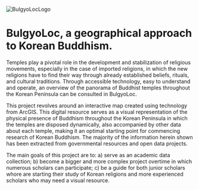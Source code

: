 ![BulgyoLocLogo](bulgyoloc/app/images/header.png)


# BulgyoLoc, a geographical approach to Korean Buddhism.

Temples play a pivotal role in the development and stabilization of religious movements, especially in the case of imported religions, in which the new religions have to find their way through already established beliefs, rituals, and cultural traditions. Through accessible technology, easy to understand and operate, an overview of the panorama of Buddhist temples throughout the Korean Peninsula can be consulted in BulgyoLoc. 

This project revolves around an interactive map created using technology from ArcGIS. This digital resource serves as a visual representation of the physical presence of Buddhism throughout the Korean Peninsula in which the temples are disposed dynamically, also accompanied by other data about each temple, making it an optimal starting point for commencing research of Korean Buddhism. The majority of the information herein shown has been extracted from governmental resources and open data projects.

The main goals of this project are to: a) serve as an academic data collection; b) become a bigger and more complex project overtime in which numerous scholars can participate; c) be a guide for both junior scholars whore are starting their study of Korean religions and more experienced scholars who may need a visual resource. 
